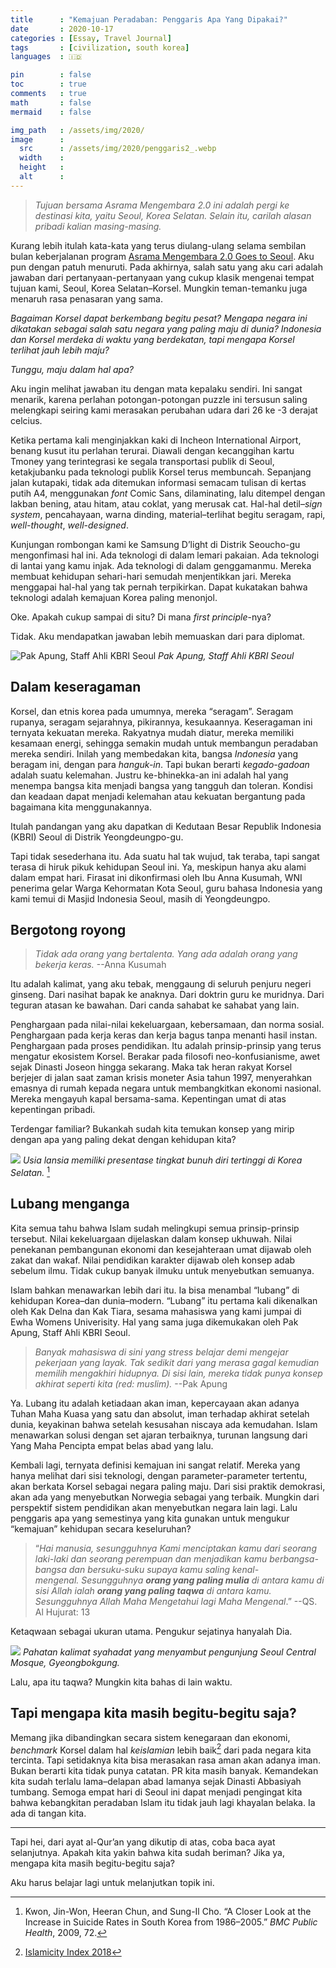 ```yaml
---
title      : "Kemajuan Peradaban: Penggaris Apa Yang Dipakai?"
date       : 2020-10-17
categories : [Essay, Travel Journal]
tags       : [civilization, south korea]
languages  : 🇮🇩

pin        : false
toc        : true
comments   : true
math       : false
mermaid    : false

img_path   : /assets/img/2020/
image      :
  src      : /assets/img/2020/penggaris2_.webp
  width    : 
  height   : 
  alt      : 
---
```


>_Tujuan bersama Asrama Mengembara 2.0 ini adalah pergi ke destinasi kita, yaitu Seoul, Korea Selatan. Selain itu, carilah alasan pribadi kalian masing-masing._

Kurang lebih itulah kata-kata yang terus diulang-ulang selama sembilan bulan keberjalanan program [Asrama Mengembara 2.0 Goes to Seoul](/posts/menjaga-memori-mengembara). Aku pun dengan patuh menuruti. Pada akhirnya, salah satu yang aku cari adalah jawaban dari pertanyaan-pertanyaan yang cukup klasik mengenai tempat tujuan kami, Seoul, Korea Selatan–Korsel. Mungkin teman-temanku juga menaruh rasa penasaran yang sama.

_Bagaiman Korsel dapat berkembang begitu pesat? Mengapa negara ini dikatakan sebagai salah satu negara yang paling maju di dunia? Indonesia dan Korsel merdeka di waktu yang berdekatan, tapi mengapa Korsel terlihat jauh lebih maju?_

_Tunggu, maju dalam hal apa?_

Aku ingin melihat jawaban itu dengan mata kepalaku sendiri. Ini sangat menarik, karena perlahan potongan-potongan puzzle ini tersusun saling melengkapi seiring kami merasakan perubahan udara dari 26 ke -3 derajat celcius.

Ketika pertama kali menginjakkan kaki di Incheon International Airport, benang kusut itu perlahan terurai. Diawali dengan kecanggihan kartu Tmoney yang terintegrasi ke segala transportasi publik di Seoul, ketakjubanku pada teknologi publik Korsel terus membuncah. Sepanjang jalan kutapaki, tidak ada ditemukan informasi semacam tulisan di kertas putih A4, menggunakan _font_ Comic Sans, dilaminating, lalu ditempel dengan lakban bening, atau hitam, atau coklat, yang merusak cat. Hal-hal detil–_sign system_, pencahayaan, warna dinding, material–terlihat begitu seragam, rapi, _well-thought_, _well-designed_.

Kunjungan rombongan kami ke Samsung D’light di Distrik Seoucho-gu mengonfimasi hal ini. Ada teknologi di dalam lemari pakaian. Ada teknologi di lantai yang kamu injak. Ada teknologi di dalam genggamanmu. Mereka membuat kehidupan sehari-hari semudah menjentikkan jari. Mereka menggapai hal-hal yang tak pernah terpikirkan. Dapat kukatakan bahwa teknologi adalah kemajuan Korea paling menonjol.

Oke. Apakah cukup sampai di situ? Di mana _first principle_-nya?

Tidak. Aku mendapatkan jawaban lebih memuaskan dari para diplomat.

![Pak Apung, Staff Ahli KBRI Seoul](penggaris1.jpeg)
_Pak Apung, Staff Ahli KBRI Seoul_

## Dalam keseragaman

Korsel, dan etnis korea pada umumnya, mereka “seragam”. Seragam rupanya, seragam sejarahnya, pikirannya, kesukaannya. Keseragaman ini ternyata kekuatan mereka. Rakyatnya mudah diatur, mereka memiliki kesamaan energi, sehingga semakin mudah untuk membangun peradaban mereka sendiri. Inilah yang membedakan kita, bangsa _Indonesia_ yang beragam ini, dengan para _hanguk-in_. Tapi bukan berarti _kegado-gadoan_ adalah suatu kelemahan. Justru ke-bhinekka-an ini adalah hal yang menempa bangsa kita menjadi bangsa yang tangguh dan toleran. Kondisi dan keadaan dapat menjadi kelemahan atau kekuatan bergantung pada bagaimana kita menggunakannya.

Itulah pandangan yang aku dapatkan di Kedutaan Besar Republik Indonesia (KBRI) Seoul di Distrik Yeongdeungpo-gu.

Tapi tidak sesederhana itu. Ada suatu hal tak wujud, tak teraba, tapi sangat terasa di hiruk pikuk kehidupan Seoul ini. Ya, meskipun hanya aku alami dalam empat hari. Firasat ini dikonfirmasi oleh Ibu Anna Kusumah, WNI penerima gelar Warga Kehormatan Kota Seoul, guru bahasa Indonesia yang kami temui di Masjid Indonesia Seoul, masih di Yeongdeungpo.

## Bergotong royong

>_Tidak ada orang yang bertalenta. Yang ada adalah orang yang bekerja keras._ --Anna Kusumah

Itu adalah kalimat, yang aku tebak, menggaung di seluruh penjuru negeri ginseng. Dari nasihat bapak ke anaknya. Dari doktrin guru ke muridnya. Dari teguran atasan ke bawahan. Dari canda sahabat ke sahabat yang lain.

Penghargaan pada nilai-nilai kekeluargaan, kebersamaan, dan norma sosial. Penghargaan pada kerja keras dan kerja bagus tanpa menanti hasil instan. Penghargaan pada proses pendidikan. Itu adalah prinsip-prinsip yang terus mengatur ekosistem Korsel. Berakar pada filosofi neo-konfusianisme, awet sejak Dinasti Joseon hingga sekarang. Maka tak heran rakyat Korsel berjejer di jalan saat zaman krisis moneter Asia tahun 1997, menyerahkan emasnya di rumah kepada negara untuk membangkitkan ekonomi nasional. Mereka mengayuh kapal bersama-sama. Kepentingan umat di atas kepentingan pribadi.

Terdengar familiar? Bukankah sudah kita temukan konsep yang mirip dengan apa yang paling dekat dengan kehidupan kita?


![](penggaris2.jpeg)
_Usia lansia memiliki presentase tingkat bunuh diri tertinggi di Korea Selatan._ [^1]

## Lubang menganga

Kita semua tahu bahwa Islam sudah melingkupi semua prinsip-prinsip tersebut. Nilai kekeluargaan dijelaskan dalam konsep ukhuwah. Nilai penekanan pembangunan ekonomi dan kesejahteraan umat dijawab oleh zakat dan wakaf. Nilai pendidikan karakter dijawab oleh konsep adab sebelum ilmu. Tidak cukup banyak ilmuku untuk menyebutkan semuanya.

Islam bahkan menawarkan lebih dari itu. Ia bisa menambal “lubang” di kehidupan Korea–dan dunia–modern. “Lubang” itu pertama kali dikenalkan oleh Kak Delna dan Kak Tiara, sesama mahasiswa yang kami jumpai di Ewha Womens Univerisity. Hal yang sama juga dikemukakan oleh Pak Apung, Staff Ahli KBRI Seoul.

> _Banyak mahasiswa di sini yang stress belajar demi mengejar pekerjaan yang layak. Tak sedikit dari yang merasa gagal kemudian memilih mengakhiri hidupnya. Di sisi lain, mereka tidak punya konsep akhirat seperti kita (red: muslim)._ --Pak Apung

Ya. Lubang itu adalah ketiadaan akan iman, kepercayaan akan adanya Tuhan Maha Kuasa yang satu dan absolut, iman terhadap akhirat setelah dunia, keyakinan bahwa setelah kesusahan niscaya ada kemudahan. Islam menawarkan solusi dengan set ajaran terbaiknya, turunan langsung dari Yang Maha Pencipta empat belas abad yang lalu.

Kembali lagi, ternyata definisi kemajuan ini sangat relatif. Mereka yang hanya melihat dari sisi teknologi, dengan parameter-parameter tertentu, akan berkata Korsel sebagai negara paling maju. Dari sisi praktik demokrasi, akan ada yang menyebutkan Norwegia sebagai yang terbaik. Mungkin dari perspektif sistem pendidikan akan menyebutkan negara lain lagi. Lalu penggaris apa yang semestinya yang kita gunakan untuk mengukur “kemajuan” kehidupan secara keseluruhan?

> “_Hai manusia, sesungguhnya Kami menciptakan kamu dari seorang laki-laki dan seorang perempuan dan menjadikan kamu berbangsa-bangsa dan bersuku-suku supaya kamu saling kenal-mengenal. Sesungguhnya **orang yang paling mulia** di antara kamu di sisi Allah ialah **orang yang paling taqwa** di antara kamu. Sesungguhnya Allah Maha Mengetahui lagi Maha Mengenal_.” --QS. Al Hujurat: 13

Ketaqwaan sebagai ukuran utama. Pengukur sejatinya hanyalah Dia.


![](penggaris3.jpeg)
_Pahatan kalimat syahadat yang menyambut pengunjung Seoul Central Mosque, Gyeongbokgung._

Lalu, apa itu taqwa? Mungkin kita bahas di lain waktu.

## Tapi mengapa kita masih begitu-begitu saja?

Memang jika dibandingkan secara sistem kenegaraan dan ekonomi, _benchmark_ Korsel dalam hal _keislamian_ lebih baik[^2] dari pada negara kita tercinta. Tapi setidaknya kita bisa merasakan rasa aman akan adanya iman. Bukan berarti kita tidak punya catatan. PR kita masih banyak. Kemandekan kita sudah terlalu lama–delapan abad lamanya sejak Dinasti Abbasiyah tumbang. Semoga empat hari di Seoul ini dapat menjadi pengingat kita bahwa kebangkitan peradaban Islam itu tidak jauh lagi khayalan belaka. Ia ada di tangan kita.

***

Tapi hei, dari ayat al-Qur’an yang dikutip di atas, coba baca ayat selanjutnya. Apakah kita yakin bahwa kita sudah beriman? Jika ya, mengapa kita masih begitu-begitu saja?

Aku harus belajar lagi untuk melanjutkan topik ini.

[^1]: Kwon, Jin-Won, Heeran Chun, and Sung-Il Cho. “A Closer Look at the Increase in Suicide Rates in South Korea from 1986–2005.” *BMC Public Health*, 2009, 72.

[^2]: [Islamicity Index 2018](http://islamicity-index.org/wp/latest-indices-2018/)